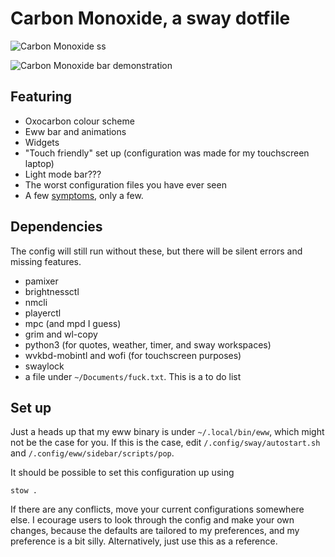 # Carbon Monoxide, a sway dotfile

![Carbon Monoxide ss](https://github.com/Failedex/CarbonMonoxide/blob/main/assests/carbonmonoxide.png?raw=true)

![Carbon Monoxide bar demonstration](https://github.com/Failedex/CarbonMonoxide/blob/main/assests/carbonmonoxide.gif?raw=true)

## Featuring
- Oxocarbon colour scheme
- Eww bar and animations
- Widgets
- "Touch friendly" set up (configuration was made for my touchscreen laptop)
- Light mode bar???
- The worst configuration files you have ever seen
- A few [symptoms](https://www.mayoclinic.org/diseases-conditions/carbon-monoxide/symptoms-causes/syc-20370642), only a few.

## Dependencies 

The config will still run without these, but there will be silent errors and missing features. 
- pamixer
- brightnessctl
- nmcli
- playerctl
- mpc (and mpd I guess)
- grim and wl-copy
- python3 (for quotes, weather, timer, and sway workspaces)
- wvkbd-mobintl and wofi (for touchscreen purposes)
- swaylock
- a file under `~/Documents/fuck.txt`. This is a to do list

## Set up 
Just a heads up that my eww binary is under `~/.local/bin/eww`, which might not be the case for you. If this is the case, edit `/.config/sway/autostart.sh` and `/.config/eww/sidebar/scripts/pop`.

It should be possible to set this configuration up using 
```
stow .
```

If there are any conflicts, move your current configurations somewhere else. I ecourage users to look through the config and make your own changes, because the defaults are tailored to my preferences, and my preference is a bit silly. 
Alternatively, just use this as a reference.
